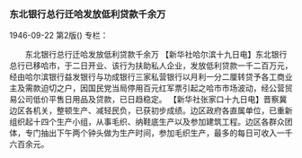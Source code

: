 ### 东北银行总行迁哈发放低利贷款千余万

1946-09-22
第2版()
专栏：

　　东北银行总行迁哈发放低利贷款千余万
    【新华社哈尔滨十九日电】东北银行总行已移哈市，于二日开业、该行为扶助私人企业，发放低利贷款一千二百万元，经由哈尔滨银行益发银行与功成银行三家私营银行以月利一分二厘转贷予各工商业主及需款迫切之户，因国民党当局停用百元红军票引起之哈市市场波动，经公营贸易公司低价平售日用品及贷款，已日趋稳定。
    【新华社张家口十九日电】晋察冀边区各机关，整顿生产、减轻民负，已获初步成绩。边区政府各直属单位，已重新组织起十四个生产小组，从事毛织、纳鞋底生产以及参加建筑工程。边区各群众团体，专门抽出下午两个钟头做为生产时间，参加毛织生产，最多的每日可收入一千六百余元。
